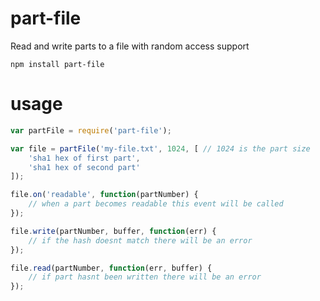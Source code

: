 # part-file

Read and write parts to a file with random access support

	npm install part-file

# usage

``` js
var partFile = require('part-file');

var file = partFile('my-file.txt', 1024, [ // 1024 is the part size
	'sha1 hex of first part',
	'sha1 hex of second part'
]);

file.on('readable', function(partNumber) {
	// when a part becomes readable this event will be called
});

file.write(partNumber, buffer, function(err) {
	// if the hash doesnt match there will be an error
});

file.read(partNumber, function(err, buffer) {
	// if part hasnt been written there will be an error
});
```
